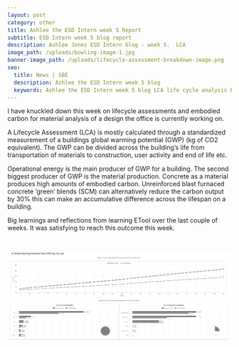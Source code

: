 ```yaml
---
layout: post
category: other
title: Ashlee the ESD Intern week 5 Report
subtitle: ESD Intern week 5 blog report
description: Ashlee Jones ESD Intern blog - week 5.  LCA
image_path: /uploads/bowling-image-1.jpg
banner-image_path: /uploads/lifecycle-assessment-breakdown-image.png
seo:
  title: News | SBE
  description: Ashlee the ESD Intern week 5 blog
  keywords: Ashlee the ESD Intern week 5 blog LCA life cycle analysis Etool
---
```

I have knuckled down this week on lifecycle assessments and embodied carbon for material analysis of a design the office is currently working on.

A Lifecycle Assessment (LCA) is mostly calculated through a standardized measurement of a buildings global warming potential (GWP) (kg of CO2 equivalent). The GWP can be divided across the building’s life from transportation of materials to construction, user activity and end of life etc.

Operational energy is the main producer of GWP for a building. The second biggest producer of GWP is the material production. Concrete as a material produces high amounts of embodied carbon. Unreinforced blast furnaced concrete ‘green’ blends (SCM) can alternatively reduce the carbon output by 30% this can make an accumulative difference across the lifespan on a building.

Big learnings and reflections from learning ETool over the last couple of weeks. It was satisfying to reach this outcome this week.

&nbsp;

![](/uploads/image-1-1.png)
